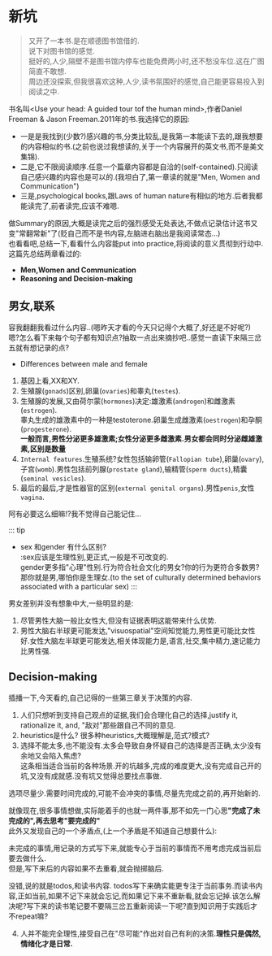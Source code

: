 # 新坑

> 又开了一本书.是在顺德图书馆借的.  
说下对图书馆的感觉.  
挺好的,人少,隔壁不是图书馆内停车也能免费两小时,还不愁没车位.这在广图简直不敢想.  
周边还没探索,但我很喜欢这种,人少,读书氛围好的感觉,自己能更容易投入到阅读之中.  

书名叫\<Use your head: A guided tour tof the human mind>,作者Daniel Freeman & Jason Freeman.2011年的书.我选择它的原因:  
* 一是是我找到(少数?)感兴趣的书,分类比较乱,是我第一本能读下去的,跟我想要的内容相似的书.(之前也说过我想读的,关于一个内容展开的英文书,而不是美文集锦).
* 二是,它不限阅读顺序.任意一个篇章内容都是自洽的(self-contained).只阅读自己感兴趣的内容也是可以的.(我坦白了,第一章读的就是"Men, Women and Communication")
* 三是,psychological books,跟Laws of human nature有相似的地方.后者我都能读完了,前者读完,应该不难嗯.

做Summary的原因,大概是读完之后的强烈感受无处表达,不做点记录估计这书又变"常翻常新"了(贬自己而不是书内容,左脑进右脑出是我阅读常态...)  
也看看吧,总结一下,看看什么内容能put into practice,将阅读的意义贯彻到行动中.  
这篇先总结两章看过的:
* **Men,Women and Communication**
* **Reasoning and Decision-making**

## 男女,联系
容我翻翻我看过什么内容..(嗯昨天才看的今天只记得个大概了,好还是不好呢?)  
嗯?怎么看下来每个句子都有知识点?抽取一点出来摘抄吧..感觉一直读下来隔三岔五就有想记录的点?
* Differences between male and female
1. 基因上看,XX和XY.
2. 生殖腺(`gonads`)区别,卵巢(`ovaries`)和睾丸(`testes`).  
3. 生殖腺的发展,又由荷尔蒙(`hormones`)决定:雄激素(`androgen`)和雌激素(`estrogen`).  
    睾丸生成的雄激素中的一种是testoterone.卵巢生成雌激素(`oestrogen`)和孕酮(`progesterone`).  
**一般而言,男性分泌更多雄激素;女性分泌更多雌激素.男女都会同时分泌雌雄激素,区别是数量**
4. `Internal features`.生殖系统?女性包括输卵管(`Fallopian tube`),卵巢(`ovary`),子宫(`womb`).男性包括前列腺(`prostate gland`),输精管(`sperm ducts`),精囊(`seminal vesicles`).
5. 最后的最后,才是性器官的区别(`external genital organs`).男性`penis`,女性`vagina`.

<p class='text-xs text-blue-300 font-bold'>阿有必要这么细嘛!?我不觉得自己能记住...</p>

::: tip
* sex 和gender 有什么区别?  
    :sex应该是生理性别,更正式,一般是不可改变的.  
gender更多指"心理"性别.行为符合社会文化的男女?你的行为更符合多数男?那你就是男,哪怕你是生理女.(to the set of culturally determined behaviors associated with a particular sex)
:::

男女差别并没有想象中大,一些明显的是:  
1. 尽管男性大脑一般比女性大,但没有证据表明这能带来什么优势.
2. 男性大脑右半球更可能发达,"visuospatial"空间知觉能力,男性更可能比女性好.女性大脑左半球更可能发达,相关体现能力是,语言,社交,集中精力,速记能力比男性强.


## Decision-making
插播一下,今天看的,自己记得的一些第三章关于决策的内容.
1. 人们只想听到支持自己观点的证据,我们会合理化自己的选择,justify it, rationalize it, and, "敌对"那些跟自己不同的意见.
2. heuristics是什么? 很多种heuristics,大概理解是,范式?模式?
3. <span class='font-bold text-red-600'>选择不能太多,也不能没有.太多会导致自身怀疑自己的选择是否正确,太少没有余地又会陷入焦虑?</span>  
这条相当适合当前的各种场景.开的坑越多,完成的难度更大,没有完成自己开的坑,又没有成就感.没有坑又觉得总要找点事做.  
<p class='font-bold text-red-600'>选项尽量少.需要时间完成的,可能不会冲突的事情,尽量先完成之前的,再开始新的.</p>
就像现在,很多事情想做,实际能着手的也就一两件事,那不如先一门心思<b>"完成了未完成的",再去思考"要完成的"</b><br>
此外又发现自己的一个矛盾点,(上一个矛盾是不知道自己想要什么):  
<p class='font-bold text-red-600'>未完成的事情,用记录的方式写下来,就能专心于当前的事情而不用考虑完成当前后要去做什么.<br>
但是,写下来后的内容如果不去重看,就会抛掷脑后.<br></p>
没错,说的就是todos,和读书内容.
todos写下来确实能更专注于当前事务.而读书内容,正如当前,如果不记下来就会忘记,而如果记下来不重新看,就会忘记掉.该怎么解决呢?写下来的读书笔记要不要隔三岔五重新阅读一下呢?直到知识用于实践后才不repeat嘛?

4. 人并不能完全理性,接受自己在"尽可能"作出对自己有利的决策.**理性只是偶然,情绪化才是日常.**